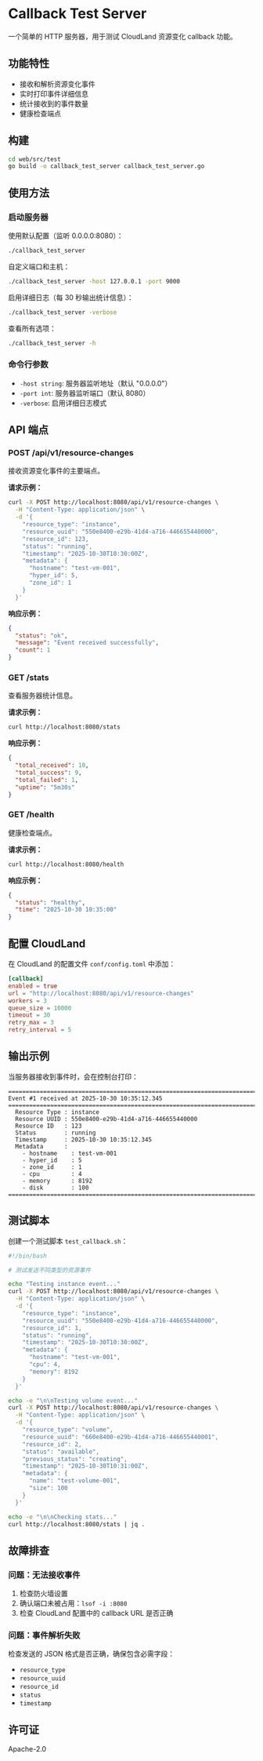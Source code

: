 # Callback Test Server

一个简单的 HTTP 服务器，用于测试 CloudLand 资源变化 callback 功能。

## 功能特性

- 接收和解析资源变化事件
- 实时打印事件详细信息
- 统计接收到的事件数量
- 健康检查端点

## 构建

```bash
cd web/src/test
go build -o callback_test_server callback_test_server.go
```

## 使用方法

### 启动服务器

使用默认配置（监听 0.0.0.0:8080）：

```bash
./callback_test_server
```

自定义端口和主机：

```bash
./callback_test_server -host 127.0.0.1 -port 9000
```

启用详细日志（每 30 秒输出统计信息）：

```bash
./callback_test_server -verbose
```

查看所有选项：

```bash
./callback_test_server -h
```

### 命令行参数

- `-host string`: 服务器监听地址（默认 "0.0.0.0"）
- `-port int`: 服务器监听端口（默认 8080）
- `-verbose`: 启用详细日志模式

## API 端点

### POST /api/v1/resource-changes

接收资源变化事件的主要端点。

**请求示例：**

```bash
curl -X POST http://localhost:8080/api/v1/resource-changes \
  -H "Content-Type: application/json" \
  -d '{
    "resource_type": "instance",
    "resource_uuid": "550e8400-e29b-41d4-a716-446655440000",
    "resource_id": 123,
    "status": "running",
    "timestamp": "2025-10-30T10:30:00Z",
    "metadata": {
      "hostname": "test-vm-001",
      "hyper_id": 5,
      "zone_id": 1
    }
  }'
```

**响应示例：**

```json
{
  "status": "ok",
  "message": "Event received successfully",
  "count": 1
}
```

### GET /stats

查看服务器统计信息。

**请求示例：**

```bash
curl http://localhost:8080/stats
```

**响应示例：**

```json
{
  "total_received": 10,
  "total_success": 9,
  "total_failed": 1,
  "uptime": "5m30s"
}
```

### GET /health

健康检查端点。

**请求示例：**

```bash
curl http://localhost:8080/health
```

**响应示例：**

```json
{
  "status": "healthy",
  "time": "2025-10-30 10:35:00"
}
```

## 配置 CloudLand

在 CloudLand 的配置文件 `conf/config.toml` 中添加：

```toml
[callback]
enabled = true
url = "http://localhost:8080/api/v1/resource-changes"
workers = 3
queue_size = 10000
timeout = 30
retry_max = 3
retry_interval = 5
```

## 输出示例

当服务器接收到事件时，会在控制台打印：

```
================================================================================
Event #1 received at 2025-10-30 10:35:12.345
================================================================================
  Resource Type : instance
  Resource UUID : 550e8400-e29b-41d4-a716-446655440000
  Resource ID   : 123
  Status        : running
  Timestamp     : 2025-10-30 10:35:12.345
  Metadata      :
    - hostname    : test-vm-001
    - hyper_id    : 5
    - zone_id     : 1
    - cpu         : 4
    - memory      : 8192
    - disk        : 100
================================================================================
```

## 测试脚本

创建一个测试脚本 `test_callback.sh`：

```bash
#!/bin/bash

# 测试发送不同类型的资源事件

echo "Testing instance event..."
curl -X POST http://localhost:8080/api/v1/resource-changes \
  -H "Content-Type: application/json" \
  -d '{
    "resource_type": "instance",
    "resource_uuid": "550e8400-e29b-41d4-a716-446655440000",
    "resource_id": 1,
    "status": "running",
    "timestamp": "2025-10-30T10:30:00Z",
    "metadata": {
      "hostname": "test-vm-001",
      "cpu": 4,
      "memory": 8192
    }
  }'

echo -e "\n\nTesting volume event..."
curl -X POST http://localhost:8080/api/v1/resource-changes \
  -H "Content-Type: application/json" \
  -d '{
    "resource_type": "volume",
    "resource_uuid": "660e8400-e29b-41d4-a716-446655440001",
    "resource_id": 2,
    "status": "available",
    "previous_status": "creating",
    "timestamp": "2025-10-30T10:31:00Z",
    "metadata": {
      "name": "test-volume-001",
      "size": 100
    }
  }'

echo -e "\n\nChecking stats..."
curl http://localhost:8080/stats | jq .
```

## 故障排查

### 问题：无法接收事件

1. 检查防火墙设置
2. 确认端口未被占用：`lsof -i :8080`
3. 检查 CloudLand 配置中的 callback URL 是否正确

### 问题：事件解析失败

检查发送的 JSON 格式是否正确，确保包含必需字段：
- `resource_type`
- `resource_uuid`
- `resource_id`
- `status`
- `timestamp`

## 许可证

Apache-2.0
